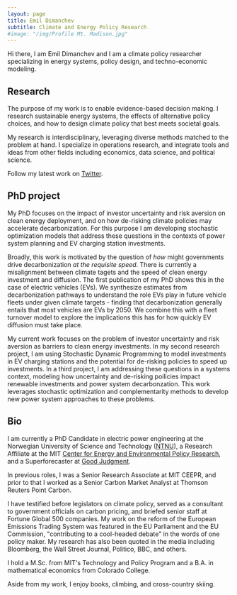 ```yaml
---
layout: page
title: Emil Dimanchev
subtitle: Climate and Energy Policy Research
#image: "/img/Profile Mt. Madison.jpg"
---
```


Hi there, I am Emil Dimanchev and I am a climate policy researcher specializing in energy systems, policy design, and techno-economic modeling.

## Research

The purpose of my work is to enable evidence-based decision making. I research sustainable energy systems, the effects of alternative policy choices, and how to design climate policy that best meets societal goals. 

My research is interdisciplinary, leveraging diverse methods matched to the problem at hand. I specialize in operations research, and integrate tools and ideas from other fields including economics, data science, and political science. 

Follow my latest work on [Twitter](https://twitter.com/EmilDimanchev).

## PhD project

My PhD focuses on the impact of investor uncertainty and risk aversion on clean energy deployment, and on how de-risking climate policies may accelerate decarbonization. For this purpose I am developing stochastic optimization models that address these questions in the contexts of power system planning and EV charging station investments. 

Broadly, this work is motivated by the question of *how* might governments drive decarbonization *at the requisite speed*. There is currently a misalignment between climate tagets and the speed of clean energy investment and diffusion. The first publication of my PhD shows this in the case of electric vehicles (EVs). We synthesize estimates from decarbonization pathways to understand the role EVs play in future vehicle fleets under given climate targets - finding that decarbonization generally entails that most vehicles are EVs by 2050. We combine this with a fleet turnover model to explore the implications this has for how quickly EV diffusion must take place.

My current work focuses on the problem of investor uncertainty and risk aversion as barriers to clean energy investments. In my second research project, I am using Stochastic Dynamic Programming to model investments in EV charging stations and the potential for de-risking policies to speed up investments. In a third project, I am addressing these questions in a systems context, modeling how uncertainty and de-risking poilicies impact renewable investments and power system decarbonzation. This work leverages stochastic optimization and complementarity methods to develop new power system approaches to these problems.

## Bio

I am currently a PhD Candidate in electric power engineering at the Norwegian University of Science and Technology ([NTNU](https://www.ntnu.edu/iel/groups/emesp#/view/about)), a Research Affiliate at the MIT [Center for Energy and Environmental Policy Research](https://ceepr.mit.edu/people/dimanchev-emil/), and a Superforecaster at [Good Judgment](https://goodjudgment.com). 

In previous roles, I was a Senior Research Associate at MIT CEEPR, and prior to that I worked as a Senior Carbon Market Analyst at Thomson Reuters Point Carbon.

I have testified before legislators on climate policy, served as a consultant to government officials on carbon pricing, and briefed senior staff at Fortune Global 500 companies. My work on the reform of the European Emissions Trading System was featured in the EU Parliament and the EU Commission, "contributing to a cool-headed debate" in the words of one policy maker. My research has also been quoted in the media including Bloomberg, the Wall Street Journal, Politico, BBC, and others.

I hold a M.Sc. from MIT's Technology and Policy Program and a B.A. in mathematical economics from Colorado College.

Aside from my work, I enjoy books, climbing, and cross-country skiing.
